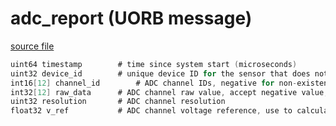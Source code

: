 # adc_report (UORB message)



[source file](https://github.com/PX4/PX4-Autopilot/blob/master/msg/adc_report.msg)

```c
uint64 timestamp        # time since system start (microseconds)
uint32 device_id        # unique device ID for the sensor that does not change between power cycles
int16[12] channel_id        # ADC channel IDs, negative for non-existent, TODO: should be kept same as array index
int32[12] raw_data      # ADC channel raw value, accept negative value, valid if channel ID is positive
uint32 resolution       # ADC channel resolution
float32 v_ref           # ADC channel voltage reference, use to calculate LSB voltage(lsb=scale/resolution)

```

